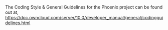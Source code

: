 The Coding Style & General Guidelines for the Phoenix project can be found out at, https://doc.owncloud.com/server/10.0/developer_manual/general/codingguidelines.html
